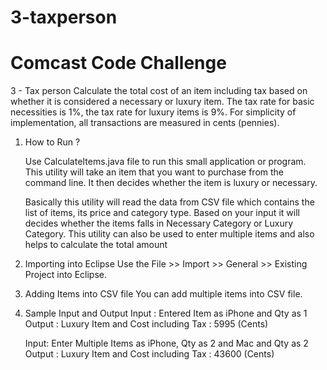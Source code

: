 # 3-taxperson
# Comcast Code Challenge

3 - Tax person
Calculate the total cost of an item including tax based on whether it is considered a necessary or luxury item. 
The tax rate for basic necessities is 1%, the tax rate for luxury items is 9%. 
For simplicity of implementation, all transactions are measured in cents (pennies).


1. How to Run ?

	Use CalculateItems.java file to run this small application or program.
	This utility will take an item that you want to purchase from the command line.
	It then decides whether the item is luxury or necessary.

	Basically this utility will read the data from CSV file which contains the list of items, its price and category type.
	Based on your input it will decides whether the items falls in Necessary Category or Luxury Category.
	This utility can also be used to enter multiple items and also helps to calculate the total amount

2. Importing into Eclipse
	Use the File >> Import >> General >> Existing Project into Eclipse.

3. Adding Items into CSV file
	You can add multiple items into CSV file.

4. Sample Input and Output 
	Input : Entered Item as iPhone and Qty as 1 
	Output : Luxury Item and Cost including Tax : 5995 (Cents)

	Input: Enter Multiple Items as iPhone, Qty as 2 and Mac and Qty as 2
	Output : Luxury Item and Cost including Tax : 43600 (Cents)
